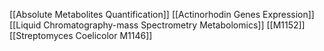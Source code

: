 [[Absolute Metabolites Quantification]]
[[Actinorhodin Genes Expression]]
[[Liquid Chromatography-mass Spectrometry Metabolomics]]
[[M1152]]
[[Streptomyces Coelicolor M1146]]
